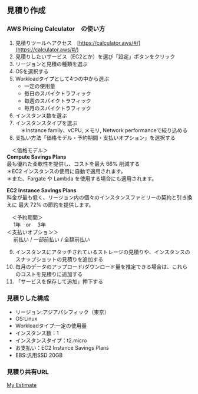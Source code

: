 ## 見積り作成 ##
### AWS Pricing Calculator　の使い方 ###
1. 見積りツールへアクセス　[https://calculator.aws/#/](https://calculator.aws/#/)
2. 見積りしたいサービス（EC2とか）を選び「設定」ボタンをクリック
3. リージョンと見積の種類を選ぶ
4. OSを選択する
5. Workloadタイプとして4つの中から選ぶ  
   - 一定の使用量
   - 毎日のスパイクトラフィック
   - 毎週のスパイクトラフィック
   - 毎月のスパイクトラフィック
6. インスタンス数を選ぶ　
7. インスタンスタイプを選ぶ  
　＊Instance family、vCPU, メモリ, Network performanceで絞り込める
8. 支払い方法「価格モデル・予約期間・支払いオプション」を選択する

　＜価格モデル＞  
**Compute Savings Plans**  
  最も優れた柔軟性を提供し、コストを最大 66% 削減する  
  ＊EC2 インスタンスの使用に自動で適用されます。  
  ＊また、Fargate や Lambda を使用する場合にも適用されます。  

**EC2 Instance Savings Plans**  
 料金が最も低く、リージョン内の個々のインスタンスファミリーの契約と引き換えに 
 最大 72% の節約を提供します。

　＜予約期間＞  
　  1年　or 　3年  
＜支払いオプション＞  
　  前払い / 一部前払い / 全額前払い

9. インスタンスにアタッチされているストレージの見積りや、インスタンスのスナップショットの見積りを追加する
10. 毎月のデータのアップロード/ダウンロード量を推定できる場合は、これらのコストを見積りに追加する
11. 「サービスを保存して追加」押下する

### 見積りした構成 ###
- リージョン:アジアパシフィック（東京）
- OS:Linux
- Workloadタイプ:一定の使用量
- インスタンス数：1
- インスタンスタイプ：t2.micro
- お支払い：EC2 Instance Savings Plans
- EBS:汎用SSD 20GB

### 見積り共有URL ###
[My Estimate](https://calculator.aws/#/estimate?id=211a717d4a204418094f26f7626ec09137de6f10
)

